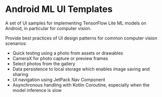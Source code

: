 # Android ML UI Templates
A set of UI samples for implementing TensorFlow Lite ML models on Android, in particular for computer vision.

Provide best practices of UI design patterns for common computer vision scenarios:
* Quick testing using a photo from assets or drawables 
* CameraX for photo capture or preview frames
* Select photos from the gallery
* Data persistence to local storage which enables image saving and sharing
* UI navigation using JetPack Nav Component 
* Asynchronous handling with Kotlin Coroutine, especially when the model inference is slow 
